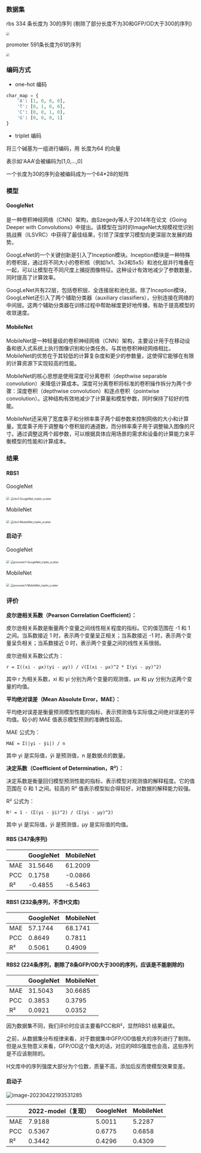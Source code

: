 ### 数据集

rbs 334 条长度为 30的序列  (剔除了部分长度不为30和GFP/OD大于300的序列)

<img src="./pic/README/rbs-histogram-1683764770201-1.png" style="zoom:50%;" />

promoter 591条长度为61的序列

<img src="./pic/README/promoter-histogram.png" style="zoom: 50%;" />

### 编码方式

- one-hot 编码

```python
char_map = {
    'A': [1, 0, 0, 0],
    'T': [0, 1, 0, 0],
    'C': [0, 0, 1, 0],
    'G': [0, 0, 0, 1]
}
```

- triplet 编码

将三个碱基为一组进行编码，用 长度为64 的向量

表示如‘AAA’会被编码为[1,0,...,0]

一个长度为30的序列会被编码成为一个64*28的矩阵

### 模型

#### GoogleNet

是一种卷积神经网络（CNN）架构，由Szegedy等人于2014年在论文《Going Deeper with Convolutions》中提出。该模型在当时的ImageNet大规模视觉识别挑战赛（ILSVRC）中获得了最佳结果，引领了深度学习模型向更深层次发展的趋势。

GoogLeNet的一个关键创新是引入了Inception模块。Inception模块是一种特殊的卷积层，通过将不同大小的卷积核（例如1x1、3x3和5x5）和池化层并行堆叠在一起，可以让模型在不同尺度上捕捉图像特征。这种设计有效地减少了参数数量，同时提高了计算效率。

GoogLeNet共有22层，包括卷积层、全连接层和池化层。除了Inception模块，GoogLeNet还引入了两个辅助分类器（auxiliary classifiers），分别连接在网络的中间层。这两个辅助分类器在训练过程中帮助梯度更好地传播，有助于提高模型的收敛速度。

#### MobileNet

MobileNet是一种轻量级的卷积神经网络（CNN）架构，主要设计用于在移动设备和嵌入式系统上执行图像识别和分类任务。与其他卷积神经网络相比，MobileNet的优势在于其较低的计算复杂度和更少的参数量，这使得它能够在有限的计算资源下实现较高的性能。

MobileNet的核心思想是使用深度可分离卷积（depthwise separable convolution）来降低计算成本。深度可分离卷积将标准的卷积操作拆分为两个步骤：深度卷积（depthwise convolution）和逐点卷积（pointwise convolution）。这种结构有效地减少了计算量和模型参数，同时保持了较好的性能。

MobileNet还采用了宽度乘子和分辨率乘子两个超参数来控制网络的大小和计算量。宽度乘子用于调整每个卷积层的通道数，而分辨率乘子用于调整输入图像的尺寸。通过调整这两个超参数，可以根据具体应用场景的需求和设备的计算能力来平衡模型的性能和计算成本。

### 结果

#### RBS1

GoogleNet

<img src="./pic/README/rbs1-GoogleNet_triplet_loss-1683809853977-1.png" style="zoom:50%;" />

<img src="./pic/README/rbs1-GoogleNet_triplet_scatter-1683809853977-2.png" alt="rbs1-GoogleNet_triplet_scatter" style="zoom:50%;" />

MobileNet

<img src="./pic/README/rbs1-MobileNet_triplet_loss-1683809890924-5.png" style="zoom:50%;" />

<img src="./pic/README/rbs1-MobileNet_triplet_scatter-1683809890925-6.png" alt="rbs1-MobileNet_triplet_scatter" style="zoom:50%;" />

#### 启动子

GoogleNet

<img src="./pic/README/promoter1-GoogleNet_triplet_loss.png" style="zoom:50%;" />

<img src="./pic/README/promoter1-GoogleNet_triplet_scatter-1682835572449-7.png" alt="promoter1-GoogleNet_triplet_scatter" style="zoom:50%;" />

MobileNet

<img src="./pic/README/promoter1-MobileNet_triplet_loss.png" style="zoom:50%;" />

<img src="./pic/README/promoter1-MobileNet_triplet_scatter-1682835597810-10.png" alt="promoter1-MobileNet_triplet_scatter" style="zoom:50%;" />

### 评价

**皮尔逊相关系数（Pearson Correlation Coefficient）：**

皮尔逊相关系数是衡量两个变量之间线性相关程度的指标。它的值范围在 -1 和 1 之间。当系数接近 1 时，表示两个变量呈正相关；当系数接近 -1 时，表示两个变量呈负相关；当系数接近 0 时，表示两个变量之间的线性关系很弱。

皮尔逊相关系数公式为：

```
r = Σ((xi - μx)(yi - μy)) / √(Σ(xi - μx)^2 * Σ(yi - μy)^2)
```

其中 r 为相关系数，xi 和 yi 分别为两个变量的观测值，μx 和 μy 分别为这两个变量的均值。

**平均绝对误差（Mean Absolute Error，MAE）：**

平均绝对误差是衡量预测模型性能的指标，表示预测值与实际值之间绝对误差的平均值。较小的 MAE 值表示模型预测的准确性较高。

MAE 公式为：

```
MAE = Σ(|yi - ŷi|) / n
```

其中 yi 是实际值，ŷi 是预测值，n 是数据点的数量。

**决定系数（Coefficient of Determination，R²）：**

决定系数是衡量回归模型预测性能的指标，表示模型对观测值的解释程度。它的值范围在 0 和 1 之间。较高的 R² 值表示模型拟合得较好，对数据的解释能力较强。

R² 公式为：

```
R² = 1 - (Σ(yi - ŷi)^2) / (Σ(yi - μy)^2)
```

其中 yi 是实际值，ŷi 是预测值，μy 是实际值的均值。

#### RBS (347条序列)

|      | GoogleNet | MobileNet |
| ---- | ---- | ---- |
| MAE | 31.5646 | 61.2009 |
| PCC | 0.1758 | -0.0866 |
| R²    | -0.4855 | -6.5463 |

#### RBS1 (232条序列，不含H文库)

|      | GoogleNet | MobileNet |
| ---- | --------- | --------- |
| MAE  | 57.1744   | 68.1741   |
| PCC  | 0.8649    | 0.7811    |
| R²   | 0.5061    | 0.4909    |

#### RBS2 (224条序列，剔除了8条GFP/OD大于300的序列，应该是不能剔除的)

|      | GoogleNet | MobileNet |
| ---- | --------- | --------- |
| MAE  | 31.5043   | 30.6685   |
| PCC  | 0.3853    | 0.3795    |
| R²   | 0.0921    | 0.0352    |

因为数据集不同，我们评价时应该主要看PCC和R²，显然RBS1 结果最优。

之前，从数据集分布规律来看，对于数据集中GFP/OD值极大的序列进行了剔除。但是从生物意义来看，GFP/OD这个值大的话，对应的RBS强度也会高，这些序列是不应该剔除的。

H文库中的序列强度大部分为个位数，质量不高，添加后反而使模型效果变差。

#### 启动子

![image-20230422193531285](./pic/README/image-20230422193531285.png)

|      | 2022-model（复现） | GoogleNet | MobileNet |
| ---- | ------------------ | --------- | --------- |
| MAE  | 7.9188             | 5.0011    | 5.2287    |
| PCC  | 0.5367             | 0.6775    | 0.6858    |
| R²   | 0.3442             | 0.4296    | 0.4309    |

 
